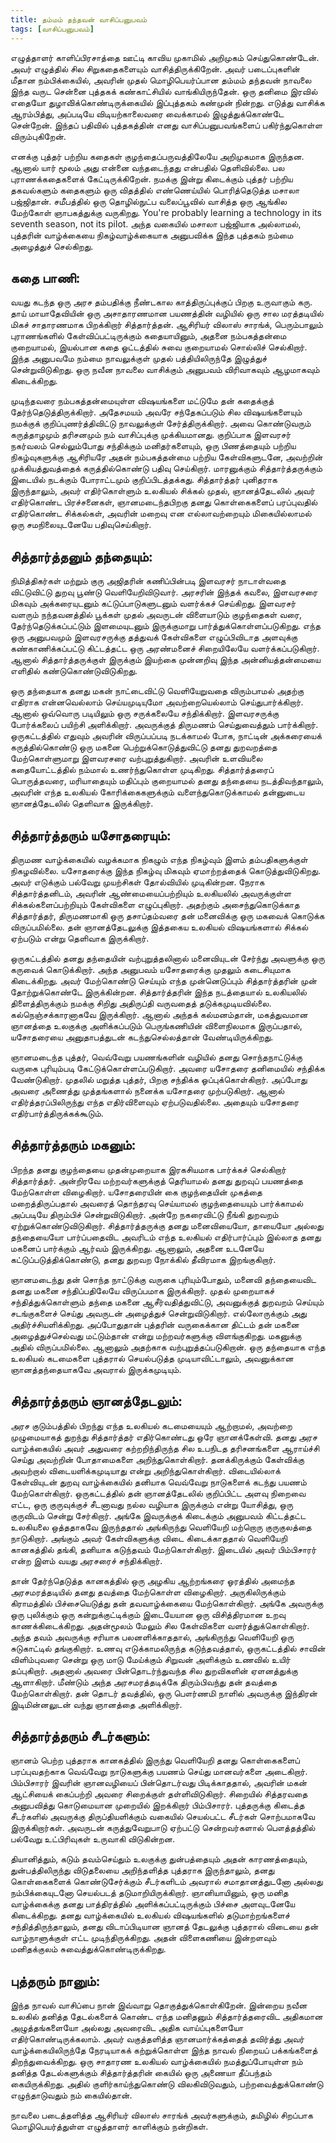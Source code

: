 ```yaml
---
title: தம்மம் தந்தவன் வாசிப்பனுபவம்
tags: [வாசிப்பனுபவம்]
---
```

எழுத்தாளர் காளிப்பிரசாத்தை ஊட்டி காவிய முகாமில் அறிமுகம் செய்துகொண்டேன். அவர் எழுத்தில் சில சிறுகதைகளையும் வாசித்திருக்கிறேன். அவர் படைப்புகளின் மீதான நம்பிக்கையில், அவரின் முதல் மொழிபெயர்ப்பான தம்மம் தந்தவன் நாவலை இந்த வருட சென்னை புத்தகக் கண்காட்சியில் வாங்கியிருந்தேன். ஒரு தனிமை இரவில் எதையோ துழாவி்க்கொண்டிருக்கையில் இப்புத்தகம் கண்முன் நின்றது. எடுத்து வாசிக்க ஆரம்பித்து, அப்படியே விடியற்காலைவரை வைக்காமல் இழுத்துக்கொண்டே சென்றேன். இந்தப் பதிவில் புத்தகத்தின் எனது வாசிப்பனுபவங்களைப் பகிர்ந்துகொள்ள விரும்புகிறேன்.

எனக்கு புத்தர் பற்றிய கதைகள் குழந்தைப்பருவத்திலேயே அறிமுகமாக இருந்தன. ஆனால் யார் மூலம் அது என்னை வந்தடைந்தது என்பதில் தெளிவில்லை. பல புராணக்கதைகளைக் கேட்டிருக்கிறேன். நமக்கு இன்று கிடைக்கும் புத்தர் பற்றிய தகவல்களும் கதைகளும் ஒரு விதத்தில் எண்ணெய்யில் பொரித்தெடுத்த மசாலா பஜ்ஜிதான். சமீபத்தில் ஒரு தொழில்நுட்ப வலைப்பூவில் வாசித்த ஒரு ஆங்கில மேற்கோள் ஞாபகத்துக்கு வருகிறது. You're probably learning a technology in its seventh season, not its pilot. அந்த வகையில் மசாலா பஜ்ஜியாக அல்லாமல், புத்தரின் வாழ்க்கையை நிகழ்வாழ்க்கையாக அனுபவிக்க இந்த புத்தகம் நம்மை அழைத்துச் செல்கிறது.

## கதை பாணி:
வயது கடந்த ஒரு அரச தம்பதிக்கு நீண்டகால காத்திருப்புக்குப் பிறகு உருவாகும் கரு. தாய் மாயாதேவியின் ஒரு அசாதாரணமான பயணத்தின் வழியில் ஒரு சால மரத்தடியில் மிகச் சாதாரணமாக பிறக்கிறார் சித்தார்த்தன். ஆசிரியர் விலாஸ் சாரங்க், பெரும்பாலும் புராணங்களில் கேள்விப்பட்டிருக்கும் கதையாயினும், அதனை நம்பகத்தன்மை குறையாமல், இயல்பான கதை ஓட்டத்தில் சுவை குறையாமல் சொல்லிச் செல்கிறார். இந்த அனுபவமே நம்மை நாவலுக்குள் முதல் பத்தியிலிருந்தே இழுத்துச் சென்றுவிடுகிறது. ஒரு நவீன நாவலை வாசிக்கும் அனுபவம் விரிவாகவும் ஆழமாகவும் கிடைக்கிறது.

முடிந்தவரை நம்பகத்தன்மையுள்ள விஷயங்களை மட்டுமே தன் கதைக்குத் தேர்ந்தெடுத்திருக்கிறார். அதேசமயம் அவரே சந்தேகப்படும் சில விஷயங்களையும் நமக்குக் குறிப்புணர்த்திவிட்டு நாவலுக்குள் சேர்த்திருக்கிறார். அவை கொண்டுவரும் கருத்தாழமும் தரிசனமும் நம் வாசிப்புக்கு முக்கியமானது. குறிப்பாக இளவரசர் நகர்வலம் செல்லும்போது சந்திக்கும் மனிதர்களையும், ஒரு பிணத்தையும் பற்றிய நிகழ்வுகளுக்கு ஆசிரியரே அதன் நம்பகத்தன்மை பற்றிய கேள்விகளுடனே, அவற்றின் முக்கியத்துவத்தைக் கருத்தில்கொண்டு பதிவு செய்கிறார். மாரனுக்கும் சித்தார்த்தருக்கும் இடையில் நடக்கும் போராட்டமும் குறிப்பிடத்தக்கது. சித்தார்த்தர் புனிதராக இருந்தாலும், அவர் எதிர்கொள்ளும் உலகியல் சிக்கல் முதல், ஞானத்தேடலில் அவர் எதிர்கொண்ட பிரச்சனைகள், ஞானமடைந்தபிறகு தனது கொள்கைகளைப் பரப்புவதில் எதிர்கொண்ட சிக்கல்கள், அவரின் மறைவு என எல்லாவற்றையும் மிகையில்லாமல் ஒரு சமநிலையுடனேயே பதிவுசெய்கிறார்.

## சித்தார்த்தனும் தந்தையும்:
நிமித்திகர்கள் மற்றும் குரு அஜிதரின் கணிப்பின்படி இளவரசர் நாடாள்வதை விட்டுவிட்டு துறவு பூண்டு வெளியேறிவிடுவார். அரசரின் இந்தக் கவலை, இளவரசரை மிகவும் அக்கரையுடனும் கட்டுப்பாடுகளுடனும் வளர்க்கச் செய்கிறது. இளவரசர் வளரும் நந்தவனத்தில் பூக்கள் முதல் அவருடன் விளையாடும் குழந்தைகள் வரை, தேர்ந்தெடுக்கப்பட்டும் இளமையுடனும் இருக்குமாறு பார்த்துக்கொள்ளப்படுகிறது. எந்த ஒரு அனுபவமும் இளவரசருக்கு தத்துவக் கேள்விகளை எழுப்பிவிடாத அளவுக்கு கண்காணிக்கப்பட்டு கிட்டத்தட்ட ஒரு அரண்மனைச் சிறையிலேயே வளர்க்கப்படுகிறார். ஆனால் சித்தார்த்தருக்குள் இருக்கும் இயற்கை முன்னறிவு இந்த அன்னியத்தன்மையை எளிதில் கண்டுகொண்டுவிடுகிறது.

ஒரு தந்தையாக தனது மகன் நாட்டைவிட்டு வெளியேறுவதை விரும்பாமல் அதற்கு எதிராக என்னவெல்லாம் செய்யமுடியுமோ அவற்றையெல்லாம் செய்துபார்க்கிறார். ஆனால் ஒவ்வொரு படியிலும் ஒரு சருக்கலையே சந்திக்கிறார். இளவரசருக்கு போர்க்கலைப் பயிற்சி அளிக்கிறார். அவருக்குத் திருமணம் செய்துவைத்தும் பார்க்கிறார். ஒருகட்டத்தில் எதுவும் அவரின் விருப்பப்படி நடக்காமல் போக, நாட்டின் அக்கரையைக் கருத்தில்கொண்டு ஒரு மகனை பெற்றுக்கொடுத்துவிட்டு தனது துறவறத்தை மேற்கொள்ளுமாறு இளவரசரை வற்புறுத்துகிறார். அவரின் உளவியலை கதையோட்டத்தில் நம்மால் உணர்ந்துகொள்ள முடிகிறது. சித்தார்த்தரைப் பொருத்தவரை, மரியாதையும் மதிப்பும் குறையாமல் தனது தந்தையை நடத்திவந்தாலும், அவரின் எந்த உலகியல் கோரிக்கைகளுக்கும் வளைந்துகொடுக்காமல் தன்னுடைய ஞானத்தேடலில் தெளிவாக இருக்கிறார்.

## சித்தார்த்தரும் யசோதரையும்:
திருமண வாழ்க்கையில் வழக்கமாக நிகழும் எந்த நிகழ்வும் இளம் தம்பதிகளுக்குள் நிகழவில்லை. யசோதரைக்கு இந்த நிகழ்வு மிகவும் ஏமாற்றத்தைக் கொடுத்துவிடுகிறது. அவர் எடுக்கும் பல்வேறு முயற்சிகள் தோல்வியில் முடிகின்றன. நேராக சித்தார்த்தனிடம், அவரின் ஆண்மையைப்பற்றியும் உலகியலில் அவருக்குள்ள சிக்கல்களைப்பற்றியும் கேள்விகளை எழுப்புகிறார். அதற்கும் அசைந்துகொடுக்காத சித்தார்த்தர், திருமணமாகி ஒரு தசாப்தம்வரை தன் மனைவிக்கு ஒரு மகவைக் கொடுக்க விருப்பமில்லை. தன் ஞானத்தேடலுக்கு இத்தகைய உலகியல் விஷயங்களால் சிக்கல் ஏற்படும் என்று தெளிவாக இருக்கிறார்.

ஒருகட்டத்தில் தனது தந்தையின் வற்புறுத்தலினால் மனைவியுடன் சேர்ந்து அவளுக்கு ஒரு கருவைக் கொடுக்கிறார். அந்த அனுபவம் யசோதரைக்கு முதலும் கடைசியுமாக கிடைக்கிறது. அவர் மேற்கொண்டு செய்யும் எந்த முன்னெடுப்பும் சித்தார்த்தரின் முன் தோற்றுக்கொண்டே இருக்கின்றன. சித்தார்த்தரின் இந்த நடத்தையால் உலகியலில் திளைத்திருக்கும் நமக்கு சிறிது அதிருப்தி வருவதைத் தடுக்கமுடியவில்லை. கல்நெஞ்சக்காரனாகவே இருக்கிறார். ஆனால் அந்தக் கல்மனம்தான், மகத்துவமான ஞானத்தை உலகுக்கு அளிக்கப்படும் பெருங்கணியின் விளைநிலமாக இருப்பதால், யசோதரையை அனுதாபத்துடன் கடந்துசெல்லத்தான் வேண்டியிருக்கிறது.

ஞானமடைந்த புத்தர், வெவ்வேறு பயணங்களின் வழியில் தனது சொந்தநாட்டுக்கு வருகை புரியும்படி கேட்டுக்கொள்ளப்படுகிறார். அவரை யசோதரை தனிமையில் சந்திக்க வேண்டுகிறார். முதலில் மறுத்த புத்தர், பிறகு சந்திக்க ஓப்புக்கொள்கிறார். அப்போது அவரை அணைத்து முத்தங்களால் நனைக்க யசோதரை முற்படுகிறார். ஆனால் எதிர்த்தரப்பிலிருந்து எந்த எதிர்விளைவும் ஏற்படுவதில்லை. அதையும் யசோதரை எதிர்பார்த்திருக்கக்கூடும்.

## சித்தார்த்தரும் மகனும்:
பிறந்த தனது குழந்தையை முதன்முறையாக இரகசியமாக பார்க்கச் செல்கிறார் சித்தார்த்தர். அன்றிரவே மற்றவர்களுக்குத் தெரியாமல் தனது துறவுப் பயணத்தை மேற்கொள்ள விழைகிறார். யசோதரையின் கை குழந்தையின் முகத்தை மறைத்திருப்பதால் அவரைத் தொந்தரவு செய்யாமல் குழந்தையையும் பார்க்காமல் அப்படியே திரும்பிச் சென்றுவிடுகிறார். அன்றே நகரைவிட்டு நீங்கி துறவறம் ஏற்றுக்கொண்டுவிடுகிறார். சித்தார்த்தருக்கு தனது மனைவியையோ, தாயையோ அல்லது தந்தையையோ பார்ப்பதைவிட அவரிடம் எந்த உலகியல் எதிர்பார்ப்பும் இல்லாத தனது மகனைப் பார்க்கும் ஆர்வம் இருக்கிறது. ஆனாலும், அதனை உடனேயே கட்டுப்படுத்திக்கொண்டு, தனது துறவற நோக்கில் தீவிரமாக இறங்குகிறார்.

ஞானமடைந்து தன் சொந்த நாட்டுக்கு வருகை புரியும்போதும், மனைவி தந்தையைவிட தனது மகனை சந்திப்பதிலேயே விருப்பமாக இருக்கிறார். முதல் முறையாகச் சந்தித்துக்கொள்ளும் தந்தை மகனை ஆசீர்வதித்துவிட்டு, அவனுக்குத் துறவறம் செய்யும் சடங்குகளைச் செய்து அவருடன் அழைத்துச் சென்றுவிடுகிறார். எல்லோருக்கும் அது அதிர்ச்சியளிக்கிறது. அப்போதுதான் புத்தரின் வருகைக்கான திட்டம் தன் மகனை அழைத்துச்செல்வது மட்டும்தான் என்று மற்றவர்களுக்கு விளங்குகிறது. மகனுக்கு அதில் விருப்பமில்லை. ஆனாலும் அதற்காக வற்புறுத்தப்படுகிறான். ஒரு தந்தையாக எந்த உலகியல் கடமைகளை புத்தரால் செயல்படுத்த முடியாவிட்டாலும், அவனுக்கான ஞானத்தந்தையாகவே அவரால் இருக்கமுடியும்.

## சித்தார்த்தரும் ஞானத்தேடலும்:
அரச குடும்பத்தில் பிறந்து எந்த உலகியல் கடமையையும் ஆற்றாமல், அவற்றை முழுமையாகத் துறந்து சித்தார்த்தர் எதிர்கொண்டது ஒரே ஞானக்கேள்வி. தனது அரச வாழ்க்கையில் அவர் அதுவரை கற்றறிந்திருந்த சில உபநிடத தரிசனங்களை ஆராய்ச்சி செய்து அவற்றின் போதாமைகளை அறிந்துகொள்கிறார். தனக்கிருக்கும் கேள்விக்கு அவற்றால் விடையளிக்கமுடியாது என்று அறிந்துகொள்கிறார். விடையில்லாக் கேள்வியுடன் துறவு வாழ்க்கையில் தனியாக வெவ்வேறு நாடுகளைக் கடந்து பயணம் மேற்கொள்கிறார். ஒருகட்டத்தில் தன் ஞானத்தேடலில் குறிப்பிட்ட அளவு நிறைவை எட்ட, ஒரு குருவுக்குச் சீடனாவது நல்ல வழியாக இருக்கும் என்று யோசித்து, ஒரு குருவிடம் சென்று சேர்கிறார். அங்கே இவருக்குக் கிடைக்கும் அனுபவம் கிட்டத்தட்ட உலகியலை ஒத்ததாகவே இருந்ததால் அங்கிருந்து வெளியேறி மற்றொரு குருகுலத்தை நாடுகிறார். அங்கும் அவர் கேள்விகளுக்கு விடை கிடைக்காததால் வெளியேறி கானகத்தில் தங்கி, தனியாக கடுந்தவம் மேற்கொள்கிறார். இடையில் அவர் பிம்பிசாரர் என்ற இளம் வயது அரசரைச் சந்திக்கிறார்.

தான் தேர்ந்தெடுத்த கானகத்தில் ஒரு அழகிய ஆற்றங்கரை ஓரத்தில் அமைந்த அரசமரத்தடியில் தனது தவத்தை மேற்கொள்ள விழைகிறார். அருகிலிருக்கும் கிராமத்தில் பிச்சையெடுத்து தன் தவவாழ்க்கையை மேற்கொள்கிறார். அங்கே அவருக்கு ஒரு புலிக்கும் ஒரு கன்றுக்குட்டிக்கும் இடையேயான ஒரு விசித்திரமான உறவு காணக்கிடைக்கிறது. அதன்மூலம் மேலும் சில கேள்விகளை வளர்த்துக்கொள்கிறார். அந்த தவம் அவருக்கு சரியாக பலனளிக்காததால், அங்கிருந்து வெளியேறி ஒரு சுடுகாட்டில் தங்குகிறார். உணவு எடுக்காமலிருந்த கடுந்தவத்தால், ஒருகட்டத்தில் சாவின் விளிம்புவரை சென்று ஒரு மாடு மேய்க்கும் சிறுவன் அளிக்கும் உணவில் உயிர் தப்புகிறார். அதனால் அவரை பின்தொடர்ந்துவந்த சில துறவிகளின் ஏளனத்துக்கு ஆளாகிறார். மீண்டும் அந்த அரசமரத்தடிக்கே திரும்பிவந்து தன் தவத்தை மேற்கொள்கிறார். தன் தொடர் தவத்தில், ஒரு பௌர்ணமி நாளில் அவருக்கு இந்திரன் இடிமின்னலுடன் வந்து ஞானத்தை அளிக்கிறார்.

## சித்தார்த்தரும் சீடர்களும்:
ஞானம் பெற்ற புத்தராக கானகத்தில் இருந்து வெளியேறி தனது கொள்கைகளைப் பரப்புவதற்காக வெவ்வேறு நாடுகளுக்கு பயணம் செய்து மானவர்களை அடைகிறார். பிம்பிசாரர் இவரின் ஞானவழியைப் பின்தொடர்வது பிடிக்காததால், அவரின் மகன் ஆட்சியைக் கைப்பற்றி அவரை சிறைக்குள் தள்ளிவிடுகிறார். சிறையில் சித்தரவதை அனுபவித்து கொடுமையான முறையில் இறக்கிறார் பிம்பிசாரர். புத்தருக்கு கிடைத்த சீடர்களில் அவருக்கு திருப்தியளிக்கும் வகையில் செயல்பட்ட சீடர்கள் சொற்பமாகவே இருக்கிறார்கள். அவருடன் கருத்துவேறுபாடு ஏற்பட்டு சென்றவர்களால் பௌத்தத்தில் பல்வேறு உட்பிரிவுகள் உருவாகி விடுகின்றன.

தியானித்தும், கடும் தவம்செய்தும் உலகுக்கு துன்பத்தையும் அதன் காரணத்தையும், துன்பத்திலிருந்து விடுதலையை அறிந்தளித்த புத்தராக இருந்தாலும், தனது கொள்கைகளைக் கொண்டுசேர்க்கும் சீடர்களிடம் அவரால் சமாதானத்துடனோ அல்லது நம்பிக்கையுடனோ செயல்படத் தடுமாறியிருக்கிறார். ஞானியாயினும், ஒரு மனித வாழ்க்கைக்கு தனது பாத்திரத்தில் அளிக்கப்பட்டிருக்கும் பிச்சை அளவுடனேயே கிடைக்கிறது. தனது வாழ்க்கையில் உலகியல் விஷயங்களில் தடுமாற்றங்களைச் சந்தித்திருந்தாலும், தனது விடாப்பிடியான ஞானத் தேடலுக்கு புத்தரால் விடையை தன் வாழ்நாளுக்குள் எட்ட முடிந்திருக்கிறது. அதன் விளைகணியை இன்றளவும் மனிதக்குலம் சுவைத்துக்கொண்டிருக்கிறது.

## புத்தரும் நானும்:
இந்த நாவல் வாசிப்பை நான் இவ்வாறு தொகுத்துக்கொள்கிறேன். இன்றைய நவீன உலகில் தனித்த தேடல்களைக் கொண்ட எந்த மனிதனும் சித்தார்த்தரைவிட அதிகமான அழுத்தங்களையோ அல்லது அவரைவிட அதிக வாய்ப்புகளையோ எதிர்கொண்டிருக்கலாம். அவர் வகுத்தளித்த ஞானமார்க்கத்தைத் தவிர்த்து அவர் வாழ்க்கையிலிருந்தே நேரடியாகக் கற்றுக்கொள்ள இந்த நாவல் நிறையப் பக்கங்களைத் திறந்துவைக்கிறது. ஒரு சாதாரண உலகியல் வாழ்க்கையில் நமத்துப்போயுள்ள நம் தனித்த தேடல்களுக்கும் சித்தார்த்தரின் கையில் ஒரு அணையா தீப்பந்தம் கையிருக்கிறது. அதில் குளிர்காய்ந்துகொண்டு விலகிவிடுவதும், பற்றவைத்துக்கொண்டு எழுந்தாடுவதும் நம் கையில்தான்.

நாவலை படைத்தளித்த ஆசிரியர் விலாஸ் சாரங்க் அவர்களுக்கும், தமிழில் சிறப்பாக மொழிபெயர்த்துள்ள எழுத்தாளர் காளிக்கும் நன்றிகள்.